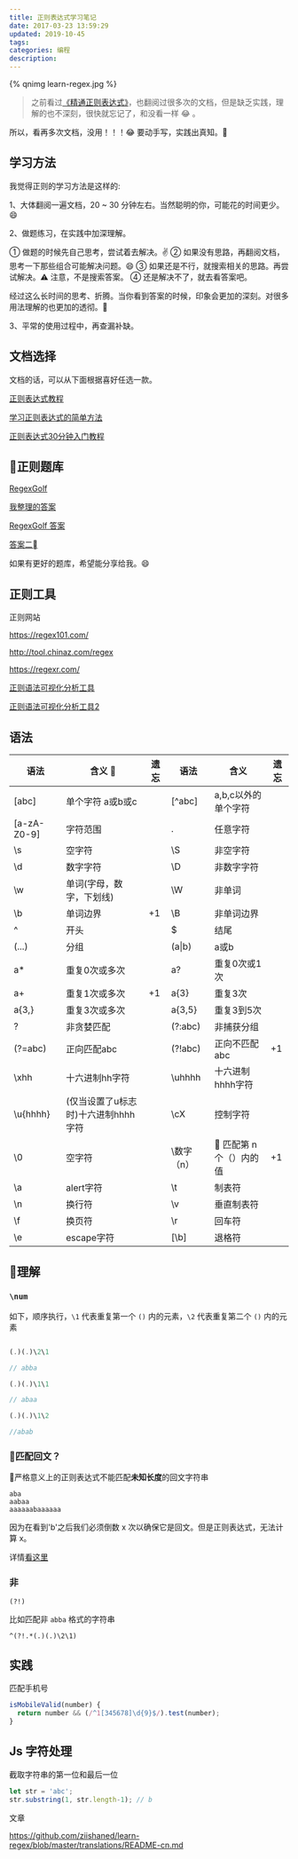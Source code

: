 ```yaml
---
title: 正则表达式学习笔记
date: 2017-03-23 13:59:29
updated: 2019-10-45
tags:
categories: 编程
description: 
---
```


{% qnimg learn-regex.jpg %}

> 之前看过[《精通正则表达式》](https://book.douban.com/subject/2154713/)，也翻阅过很多次的文档，但是缺乏实践，理解的也不深刻，很快就忘记了，和没看一样 😂 。

所以，看再多次文档，没用！！！😂 要动手写，实践出真知。💪

## 学习方法

我觉得正则的学习方法是这样的:

1、大体翻阅一遍文档，20 ~ 30 分钟左右。当然聪明的你，可能花的时间更少。😄

2、做题练习，在实践中加深理解。

  ① 做题的时候先自己思考，尝试着去解决。✌️
  ② 如果没有思路，再翻阅文档，思考一下那些组合可能解决问题。😄
  ③ 如果还是不行，就搜索相关的思路。再尝试解决。⚠️ 注意，不是搜索答案。
  ④ 还是解决不了，就去看答案吧。
    
  经过这么长时间的思考、折腾。当你看到答案的时候，印象会更加的深刻。对很多用法理解的也更加的透彻。💯

3、平常的使用过程中，再查漏补缺。

## 文档选择

文档的话，可以从下面根据喜好任选一款。

[正则表达式教程](http://www.runoob.com/regexp/regexp-syntax.html)

[学习正则表达式的简单方法](https://github.com/ziishaned/learn-regex/)

[正则表达式30分钟入门教程](http://deerchao.net/tutorials/regex/regex.htm)

## 正则题库

[RegexGolf](https://alf.nu/RegexGolf)

[我整理的答案](https://github.com/Youthink/Regex-Golf-Answer)

[RegexGolf 答案](https://gist.github.com/jonathanmorley/8058871)

[答案二](https://blog.csdn.net/NJYR21/article/details/79600217)

如果有更好的题库，希望能分享给我。😄

## 正则工具

正则网站

https://regex101.com/

http://tool.chinaz.com/regex

https://regexr.com/

[正则语法可视化分析工具](https://regexper.com/)

[正则语法可视化分析工具2](http://zhoushengfe.com/rline.html)

## 语法

语法  | 含义 |遗忘|语法|含义|遗忘
-----|------|---|---|---|---
[abc]|单个字符 a或b或c||[^abc]| a,b,c以外的单个字符
[a-zA-Z0-9]| 字符范围||.| 任意字符
\s|空字符||\S|非空字符
\d|数字字符||\D|非数字字符
\w|单词(字母，数字，下划线)||\W|非单词
\b|单词边界|+1|\B|非单词边界
^|开头||$|结尾
(...)|分组||(a\|b)|a或b
a*|重复0次或多次||a?|重复0次或1次
a+|重复1次或多次|+1|a{3}|重复3次
a{3,}|重复3次或多次||a{3,5}|重复3到5次
?|非贪婪匹配||(?:abc)|非捕获分组
(?=abc)|正向匹配abc||(?!abc)|正向不匹配abc| +1
\xhh|十六进制hh字符||\uhhhh|十六进制hhhh字符
\u{hhhh}|(仅当设置了u标志时)十六进制hhhh字符||\cX|控制字符
\0|空字符||\数字（n）| 匹配第 n 个（）内的值| +1
\a|alert字符||\t|制表符
\n|换行符||\v|垂直制表符
\f|换页符||\r|回车符
\e|escape字符||[\b]|退格符


## 理解

### `\num`

如下，顺序执行，`\1` 代表重复第一个 `()` 内的元素，`\2` 代表重复第二个 `()` 内的元素

```js

(.)(.)\2\1

// abba

(.)(.)\1\1

// abaa

(.)(.)\1\2

//abab
```

### 匹配回文？

严格意义上的正则表达式不能匹配**未知长度**的回文字符串

```
aba
aabaa
aaaaaabaaaaaa
```

因为在看到'b'之后我们必须倒数 x 次以确保它是回文。但是正则表达式，无法计算 x。

详情[看这里](https://stackoverflow.com/questions/233243/how-to-check-that-a-string-is-a-palindrome-using-regular-expressions)

### 非

`(?!)`

比如匹配非 `abba` 格式的字符串

`^(?!.*(.)(.)\2\1)`


## 实践

匹配手机号

```js
isMobileValid(number) {
  return number && (/^1[345678]\d{9}$/).test(number);
}
```

## Js 字符处理

截取字符串的第一位和最后一位

```js
let str = 'abc';
str.substring(1, str.length-1); // b
```

文章

https://github.com/ziishaned/learn-regex/blob/master/translations/README-cn.md
